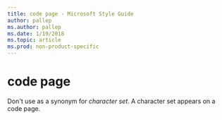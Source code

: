 ```yaml
---
title: code page - Microsoft Style Guide
author: pallep
ms.author: pallep
ms.date: 1/19/2018
ms.topic: article
ms.prod: non-product-specific
---
```


# code page

Don't use as a synonym for *character set*. A character set appears on a code page. 
